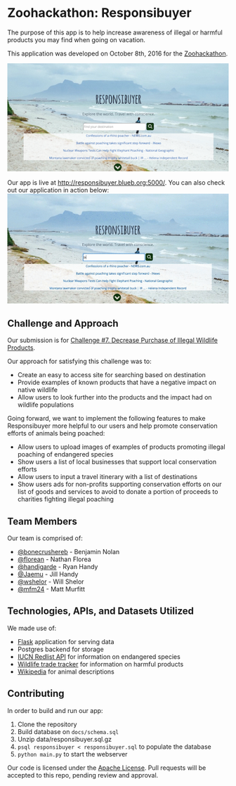 # Zoohackathon: Responsibuyer

The purpose of this app is to help increase awareness of illegal or harmful products you may find when going on vacation.

This application was developed on October 8th, 2016 for the [Zoohackathon](http://www.zoohackathon.com/).

![Isn't our app beautiful?!](images/screenshot.png)

Our app is live at http://responsibuyer.blueb.org:5000/. You can also check out our application in action below: ![Gif](images/screencast.gif)

## Challenge and Approach

Our submission is for [Challenge #7. Decrease Purchase of Illegal Wildlife Products](https://www.wildlabs.net/community/thread/272).

Our approach for satisfying this challenge was to:

- Create an easy to access site for searching based on destination
- Provide examples of known products that have a negative impact on native wildlife
- Allow users to look further into the products and the impact had on wildlife populations

Going forward, we want to implement the following features to make Responsibuyer more helpful to our users and help promote conservation efforts of animals being poached:
- Allow users to upload images of examples of products promoting illegal poaching of endangered species
- Show users a list of local businesses that support local conservation efforts
- Allow users to input a travel itinerary with a list of destinations
- Show users ads for non-profits supporting conservation efforts on our list of goods and services to avoid to donate a portion of proceeds to charities fighting illegal poaching

## Team Members

Our team is comprised of:

- [@bonecrushereb](https://github.com/bonecrushereb) - Benjamin Nolan
- [@florean](http://github.com/florean) - Nathan Florea
- [@handigarde](http://github.com/handigarde) - Ryan Handy
- [@Jaemu](http://github.com/Jaemu) - Jill Handy
- [@wshelor](http://github.com/wshelor) - Will Shelor
- [@mfm24](http://github.com/mfm24) - Matt Murfitt

## Technologies, APIs, and Datasets Utilized

We made use of:

- [Flask](http://flask.pocoo.org/) application for serving data
- Postgres backend for storage
- [IUCN Redlist API](http://apiv3.iucnredlist.org/api/v3/docs) for information on endangered species
- [Wildlife trade tracker](http://wildlifetradetracker.org/) for information on harmful products
- [Wikipedia](https://wikipedia.org) for animal descriptions

## Contributing

In order to build and run our app:

1. Clone the repository
2. Build database on `docs/schema.sql`
3. Unzip data/responsibuyer.sql.gz
4. `psql responsibuyer < responsibuyer.sql` to populate the database
5. `python main.py` to start the webserver

Our code is licensed under the [Apache License](LICENSE). Pull requests will be accepted to this repo, pending review and approval.
